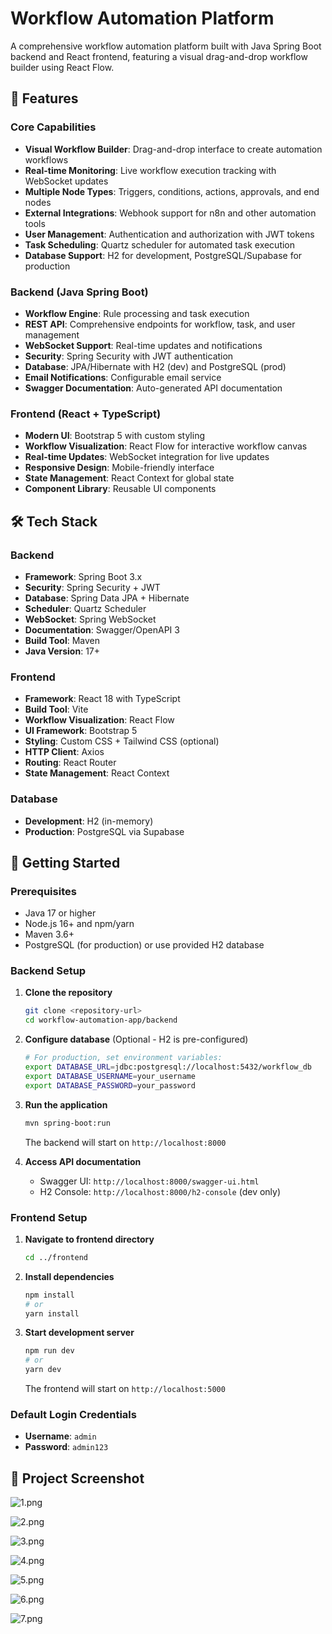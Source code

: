 # Workflow Automation Platform

A comprehensive workflow automation platform built with Java Spring Boot backend and React frontend, featuring a visual drag-and-drop workflow builder using React Flow.

## 🚀 Features

### Core Capabilities
- **Visual Workflow Builder**: Drag-and-drop interface to create automation workflows
- **Real-time Monitoring**: Live workflow execution tracking with WebSocket updates
- **Multiple Node Types**: Triggers, conditions, actions, approvals, and end nodes
- **External Integrations**: Webhook support for n8n and other automation tools
- **User Management**: Authentication and authorization with JWT tokens
- **Task Scheduling**: Quartz scheduler for automated task execution
- **Database Support**: H2 for development, PostgreSQL/Supabase for production

### Backend (Java Spring Boot)
- **Workflow Engine**: Rule processing and task execution
- **REST API**: Comprehensive endpoints for workflow, task, and user management
- **WebSocket Support**: Real-time updates and notifications
- **Security**: Spring Security with JWT authentication
- **Database**: JPA/Hibernate with H2 (dev) and PostgreSQL (prod)
- **Email Notifications**: Configurable email service
- **Swagger Documentation**: Auto-generated API documentation

### Frontend (React + TypeScript)
- **Modern UI**: Bootstrap 5 with custom styling
- **Workflow Visualization**: React Flow for interactive workflow canvas
- **Real-time Updates**: WebSocket integration for live updates
- **Responsive Design**: Mobile-friendly interface
- **State Management**: React Context for global state
- **Component Library**: Reusable UI components

## 🛠️ Tech Stack

### Backend
- **Framework**: Spring Boot 3.x
- **Security**: Spring Security + JWT
- **Database**: Spring Data JPA + Hibernate
- **Scheduler**: Quartz Scheduler
- **WebSocket**: Spring WebSocket
- **Documentation**: Swagger/OpenAPI 3
- **Build Tool**: Maven
- **Java Version**: 17+

### Frontend
- **Framework**: React 18 with TypeScript
- **Build Tool**: Vite
- **Workflow Visualization**: React Flow
- **UI Framework**: Bootstrap 5
- **Styling**: Custom CSS + Tailwind CSS (optional)
- **HTTP Client**: Axios
- **Routing**: React Router
- **State Management**: React Context

### Database
- **Development**: H2 (in-memory)
- **Production**: PostgreSQL via Supabase

## 🚦 Getting Started

### Prerequisites
- Java 17 or higher
- Node.js 16+ and npm/yarn
- Maven 3.6+
- PostgreSQL (for production) or use provided H2 database

### Backend Setup

1. **Clone the repository**
   ```bash
   git clone <repository-url>
   cd workflow-automation-app/backend
   ```

2. **Configure database** (Optional - H2 is pre-configured)
   ```bash
   # For production, set environment variables:
   export DATABASE_URL=jdbc:postgresql://localhost:5432/workflow_db
   export DATABASE_USERNAME=your_username
   export DATABASE_PASSWORD=your_password
   ```

3. **Run the application**
   ```bash
   mvn spring-boot:run
   ```

   The backend will start on `http://localhost:8000`

4. **Access API documentation**
   - Swagger UI: `http://localhost:8000/swagger-ui.html`
   - H2 Console: `http://localhost:8000/h2-console` (dev only)

### Frontend Setup

1. **Navigate to frontend directory**
   ```bash
   cd ../frontend
   ```

2. **Install dependencies**
   ```bash
   npm install
   # or
   yarn install
   ```

3. **Start development server**
   ```bash
   npm run dev
   # or
   yarn dev
   ```

   The frontend will start on `http://localhost:5000`

### Default Login Credentials
- **Username**: `admin`
- **Password**: `admin123`

## 📁 Project Screenshot
![1.png](screenshots/1.png)

![2.png](screenshots/2.png)

![3.png](screenshots/3.png)

![4.png](screenshots/4.png)

![5.png](screenshots/5.png)

![6.png](screenshots/6.png)

![7.png](screenshots/7.png)